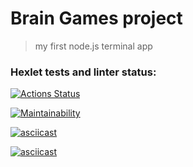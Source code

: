 # Brain Games project
> my first node.js terminal app

### Hexlet tests and linter status:
[![Actions Status](https://github.com/latnikou/frontend-project-44/workflows/hexlet-check/badge.svg)](https://github.com/latnikou/frontend-project-44/actions)

[![Maintainability](https://api.codeclimate.com/v1/badges/2d8e6a665dfdbe80b73d/maintainability)](https://codeclimate.com/github/latnikou/frontend-project-44/maintainability)

[![asciicast](https://asciinema.org/a/rKt0KWlMUkxxYFZTKAO9jmAw1.svg)](https://asciinema.org/a/rKt0KWlMUkxxYFZTKAO9jmAw1)

[![asciicast](https://asciinema.org/a/d3pCjMIvMuNGYTDfqCUtr5RL8.svg)](https://asciinema.org/a/d3pCjMIvMuNGYTDfqCUtr5RL8)